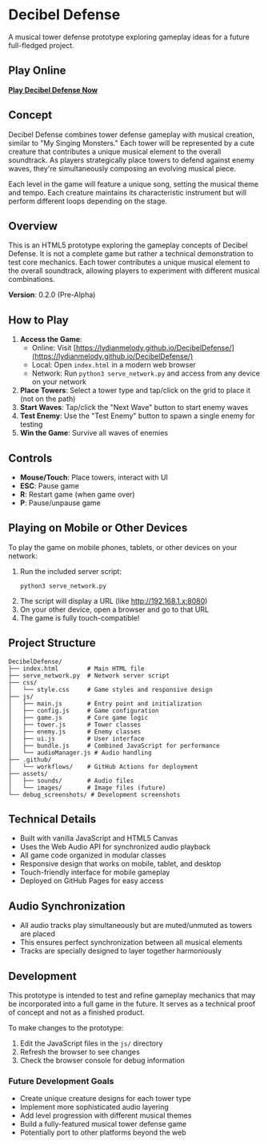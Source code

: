 # Decibel Defense

A musical tower defense prototype exploring gameplay ideas for a future full-fledged project.

## Play Online

**[Play Decibel Defense Now](https://lydianmelody.github.io/DecibelDefense/)**

## Concept

Decibel Defense combines tower defense gameplay with musical creation, similar to "My Singing Monsters." Each tower will be represented by a cute creature that contributes a unique musical element to the overall soundtrack. As players strategically place towers to defend against enemy waves, they're simultaneously composing an evolving musical piece.

Each level in the game will feature a unique song, setting the musical theme and tempo. Each creature maintains its characteristic instrument but will perform different loops depending on the stage.

## Overview

This is an HTML5 prototype exploring the gameplay concepts of Decibel Defense. It is not a complete game but rather a technical demonstration to test core mechanics. Each tower contributes a unique musical element to the overall soundtrack, allowing players to experiment with different musical combinations.

**Version**: 0.2.0 (Pre-Alpha)

## How to Play

1. **Access the Game**: 
   - Online: Visit [https://lydianmelody.github.io/DecibelDefense/](https://lydianmelody.github.io/DecibelDefense/)
   - Local: Open `index.html` in a modern web browser
   - Network: Run `python3 serve_network.py` and access from any device on your network
2. **Place Towers**: Select a tower type and tap/click on the grid to place it (not on the path)
3. **Start Waves**: Tap/click the "Next Wave" button to start enemy waves
4. **Test Enemy**: Use the "Test Enemy" button to spawn a single enemy for testing
5. **Win the Game**: Survive all waves of enemies

## Controls

- **Mouse/Touch**: Place towers, interact with UI
- **ESC**: Pause game
- **R**: Restart game (when game over)
- **P**: Pause/unpause game

## Playing on Mobile or Other Devices

To play the game on mobile phones, tablets, or other devices on your network:

1. Run the included server script:
   ```
   python3 serve_network.py
   ```
2. The script will display a URL (like http://192.168.1.x:8080)
3. On your other device, open a browser and go to that URL
4. The game is fully touch-compatible!

## Project Structure

```
DecibelDefense/
├── index.html        # Main HTML file
├── serve_network.py  # Network server script
├── css/
│   └── style.css     # Game styles and responsive design
├── js/
│   ├── main.js       # Entry point and initialization
│   ├── config.js     # Game configuration
│   ├── game.js       # Core game logic
│   ├── tower.js      # Tower classes
│   ├── enemy.js      # Enemy classes
│   ├── ui.js         # User interface
│   ├── bundle.js     # Combined JavaScript for performance
│   └── audioManager.js # Audio handling
├── .github/
│   └── workflows/    # GitHub Actions for deployment
├── assets/
│   ├── sounds/       # Audio files
│   └── images/       # Image files (future)
└── debug_screenshots/ # Development screenshots
```

## Technical Details

- Built with vanilla JavaScript and HTML5 Canvas
- Uses the Web Audio API for synchronized audio playback
- All game code organized in modular classes
- Responsive design that works on mobile, tablet, and desktop
- Touch-friendly interface for mobile gameplay
- Deployed on GitHub Pages for easy access

## Audio Synchronization

- All audio tracks play simultaneously but are muted/unmuted as towers are placed
- This ensures perfect synchronization between all musical elements
- Tracks are specially designed to layer together harmoniously

## Development

This prototype is intended to test and refine gameplay mechanics that may be incorporated into a full game in the future. It serves as a technical proof of concept and not as a finished product.

To make changes to the prototype:

1. Edit the JavaScript files in the `js/` directory
2. Refresh the browser to see changes
3. Check the browser console for debug information

### Future Development Goals

- Create unique creature designs for each tower type
- Implement more sophisticated audio layering
- Add level progression with different musical themes
- Build a fully-featured musical tower defense game
- Potentially port to other platforms beyond the web